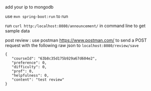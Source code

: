 add your ip to mongodb

use `mvn spring-boot:run` to run

run `curl http:/localhost:8080/announcement/` in command line to get sample data

 post review : use postman https://www.postman.com/ to send a POST request with the following raw json to `localhost:8080/review/save`
 ```
 {
    "courseId": "63b8c35d175b929a67d604e2",
    "preference": 0,
    "difficulty": 0,
    "prof": 0,
    "helpfulness": 0,
    "content": "test review"
}
 ```